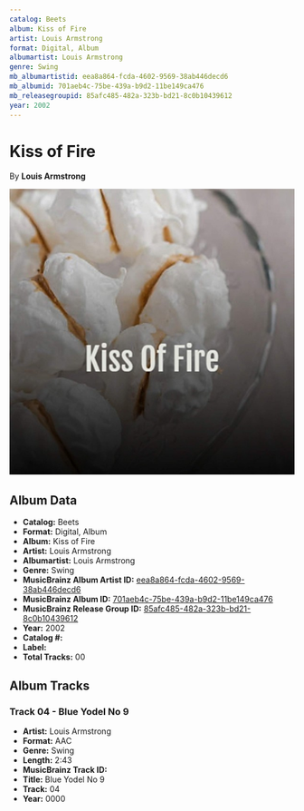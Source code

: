 ```yaml
---
catalog: Beets
album: Kiss of Fire
artist: Louis Armstrong
format: Digital, Album
albumartist: Louis Armstrong
genre: Swing
mb_albumartistid: eea8a864-fcda-4602-9569-38ab446decd6
mb_albumid: 701aeb4c-75be-439a-b9d2-11be149ca476
mb_releasegroupid: 85afc485-482a-323b-bd21-8c0b10439612
year: 2002
---
```


# Kiss of Fire

By **Louis Armstrong**

![](../../assets/beetscovers/Louis_Armstrong-Kiss_of_Fire.jpg)

## Album Data

- **Catalog:** Beets
- **Format:** Digital, Album
- **Album:** Kiss of Fire
- **Artist:** Louis Armstrong
- **Albumartist:** Louis Armstrong
- **Genre:** Swing
- **MusicBrainz Album Artist ID:** [eea8a864-fcda-4602-9569-38ab446decd6](https://musicbrainz.org/artist/eea8a864-fcda-4602-9569-38ab446decd6)
- **MusicBrainz Album ID:** [701aeb4c-75be-439a-b9d2-11be149ca476](https://musicbrainz.org/release/701aeb4c-75be-439a-b9d2-11be149ca476)
- **MusicBrainz Release Group ID:** [85afc485-482a-323b-bd21-8c0b10439612](https://musicbrainz.org/release-group/85afc485-482a-323b-bd21-8c0b10439612)
- **Year:** 2002
- **Catalog #:** 
- **Label:** 
- **Total Tracks:** 00

## Album Tracks

### Track 04 - Blue Yodel No 9

- **Artist:** Louis Armstrong
- **Format:** AAC
- **Genre:** Swing
- **Length:** 2:43
- **MusicBrainz Track ID:** [](https://musicbrainz.org/recording/)
- **Title:** Blue Yodel No 9
- **Track:** 04
- **Year:** 0000

